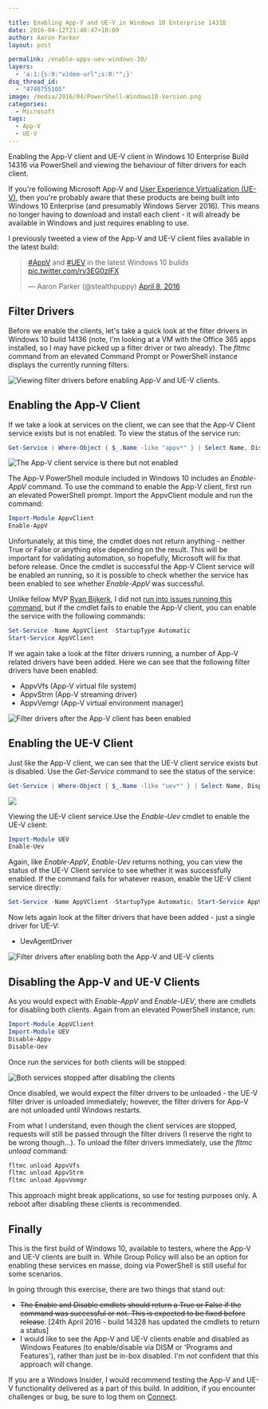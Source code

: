 ```yaml
---

title: Enabling App-V and UE-V in Windows 10 Enterprise 14316
date: 2016-04-12T21:48:47+10:00
author: Aaron Parker
layout: post

permalink: /enable-appv-uev-windows-10/
layers:
  - 'a:1:{s:9:"video-url";s:0:"";}'
dsq_thread_id:
  - "4740755105"
image: /media/2016/04/PowerShell-Windows10-Version.png
categories:
  - Microsoft
tags:
  - App-V
  - UE-V
---
```

Enabling the App-V client and UE-V client in Windows 10 Enterprise Build 14316 via PowerShell and viewing the behaviour of filter drivers for each client.

If you're following Microsoft App-V and [User Experience Virtualization (UE-V)](https://technet.microsoft.com/en-au/windows/hh943107.aspx), then you're probably aware that these products are being built into Windows 10 Enterprise (and presumably Windows Server 2016). This means no longer having to download and install each client - it will already be available in Windows and just requires enabling to use.

I previously tweeted a view of the App-V and UE-V client files available in the latest build:

<blockquote class="twitter-tweet"><p lang="en" dir="ltr"><a href="https://twitter.com/hashtag/AppV?src=hash&amp;ref_src=twsrc%5Etfw">#AppV</a> and <a href="https://twitter.com/hashtag/UEV?src=hash&amp;ref_src=twsrc%5Etfw">#UEV</a> in the latest Windows 10 builds <a href="https://t.co/rv3EG0zIFX">pic.twitter.com/rv3EG0zIFX</a></p>&mdash; Aaron Parker (@stealthpuppy) <a href="https://twitter.com/stealthpuppy/status/718456726748422145?ref_src=twsrc%5Etfw">April 8, 2016</a></blockquote> <script async src="https://platform.twitter.com/widgets.js" charset="utf-8"></script>

## Filter Drivers

Before we enable the clients, let's take a quick look at the filter drivers in Windows 10 build 14136 (note, I'm looking at a VM with the Office 365 apps installed, so I may have picked up a filter driver or two already). The _fltmc_ command from an elevated Command Prompt or PowerShell instance displays the currently running filters:

![Viewing filter drivers before enabling App-V and UE-V clients.]({{site.baseurl}}/media/2016/04/fltmc-before-enable.png)

## Enabling the App-V Client

If we take a look at services on the client, we can see that the App-V Client service exists but is not enabled. To view the status of the service run:

```powershell
Get-Service | Where-Object { $_.Name -like "appv*" } | Select Name, DisplayName, Status, StartType | Format-List
```

![The App-V client service is there but not enabled]({{site.baseurl}}/media/2016/04/Get-Service-AppvClient-BeforeEnable.png)

The App-V PowerShell module included in Windows 10 includes an _Enable-AppV_ command. To use the command to enable the App-V client, first run an elevated PowerShell prompt. Import the AppvClient module and run the command:

```powershell
Import-Module AppvClient
Enable-AppV
```

Unfortunately, at this time, the cmdlet does not return anything - neither True or False or anything else depending on the result. This will be important for validating automation, so hopefully, Microsoft will fix that before release. Once the cmdlet is successful the App-V Client service will be enabled an running, so it is possible to check whether the service has been enabled to see whether _Enable-AppV_ was successful.

Unlike fellow MVP [Ryan Bijkerk](https://twitter.com/logitblog), I did not [run into issues running this command](http://www.logitblog.com/microsoft-app-v-built-in-windows-10/), but if the cmdlet fails to enable the App-V client, you can enable the service with the following commands:

```powershell
Set-Service -Name AppVClient -StartupType Automatic
Start-Service AppVClient
```

If we again take a look at the filter drivers running, a number of App-V related drivers have been added. Here we can see that the following filter drivers have been enabled:

  * AppvVfs (App-V virtual file system)
  * AppvStrm (App-V streaming driver)
  * AppvVemgr (App-V virtual environment manager)

![Filter drivers after the App-V client has been enabled]({{site.baseurl}}/media/2016/04/fltmc-after-AppVClient-enabled.png)

## Enabling the UE-V Client

Just like the App-V client, we can see that the UE-V client service exists but is disabled. Use the _Get-Service_ command to see the status of the service:

```powershell
Get-Service | Where-Object { $_.Name -like "uev*" } | Select Name, DisplayName, Status, StartType | Format-List
```

![]({{site.baseurl}}/media/2016/04/Get-Service-UevClient-BeforeEnable.png)

Viewing the UE-V client service.Use the _Enable-Uev_ cmdlet to enable the UE-V client:

```powershell
Import-Module UEV
Enable-Uev
```

Again, like _Enable-AppV_, _Enable-Uev_ returns nothing, you can view the status of the UE-V Client service to see whether it was successfully enabled. If the command fails for whatever reason, enable the UE-V client service directly:

```powershell
Set-Service -Name AppVClient -StartupType Automatic; Start-Service AppVClient
```

Now lets again look at the filter drivers that have been added - just a single driver for UE-V:

  * UevAgentDriver

![Filter drivers after enabling both the App-V and UE-V clients]({{site.baseurl}}/media/2016/04/Filter-Drivers-After-Enabling-Appv-UEV.png)

## Disabling the App-V and UE-V Clients

As you would expect with _Enable-AppV_ and _Enable-UEV_, there are cmdlets for disabling both clients. Again from an elevated PowerShell instance, run:

```powershell
Import-Module AppVClient
Import-Module UEV
Disable-Appv
Disable-Uev
```

Once run the services for both clients will be stopped:

![Both services stopped after disabling the clients]({{site.baseurl}}/media/2016/04/PowerShell-AppVUev-serivces-stopped.png)

Once disabled, we would expect the filter drivers to be unloaded - the UE-V filter driver is unloaded immediately; however, the filter drivers for App-V are not unloaded until Windows restarts.

From what I understand, even though the client services are stopped, requests will still be passed through the filter drivers (I reserve the right to be wrong though...). To unload the filter drivers immediately, use the _fltmc unload_ command:

```powershell
fltmc unload AppvVfs
fltmc unload AppvStrm
fltmc unload AppvVemgr
```

 This approach might break applications, so use for testing purposes only. A reboot after disabling these clients is recommended.

## Finally

This is the first build of Windows 10, available to testers, where the App-V and UE-V clients are built in. While Group Policy will also be an option for enabling these services en masse, doing via PowerShell is still useful for some scenarios.

In going through this exercise, there are two things that stand out:

  * <del>The Enable and Disable cmdlets should return a True or False if the command was successful or not. This is expected to be fixed before release</del>. [24th April 2016 - build 14328 has updated the cmdlets to return a status]
  * I would like to see the App-V and UE-V clients enable and disabled as Windows Features (to enable/disable via DISM or 'Programs and Features'), rather than just be in-box disabled. I'm not confident that this approach will change.

If you are a Windows Insider, I would recommend testing the App-V and UE-V functionality delivered as a part of this build. In addition, if you encounter challenges or bug, be sure to log them on [Connect](http://connect.microsoft.com).

